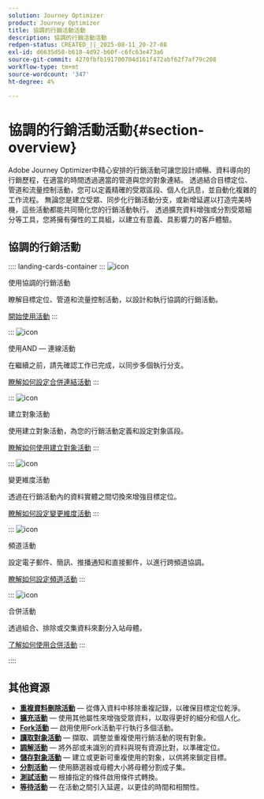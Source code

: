 ```yaml
---
solution: Journey Optimizer
product: Journey Optimizer
title: 協調的行銷活動活動
description: 協調的行銷活動活動
redpen-status: CREATED_||_2025-08-11_20-27-08
exl-id: d6635d58-b618-4d92-b60f-c6fc63e473a6
source-git-commit: 4270fbfb191700704d161f472abf62f7af79c208
workflow-type: tm+mt
source-wordcount: '347'
ht-degree: 4%

---
```


# 協調的行銷活動活動{#section-overview}

Adobe Journey Optimizer中精心安排的行銷活動可讓您設計順暢、資料導向的行銷歷程，在適當的時間透過適當的管道與您的對象連結。 透過結合目標定位、管道和流量控制活動，您可以定義精確的受眾區段、個人化訊息，並自動化複雜的工作流程。 無論您是建立受眾、同步化行銷活動分支，或新增延遲以打造完美時機，這些活動都能共同簡化您的行銷活動執行。 透過擴充資料增強或分割受眾細分等工具，您將擁有彈性的工具組，以建立有意義、具影響力的客戶體驗。

## 協調的行銷活動

:::: landing-cards-container
:::
![icon](https://cdn.experienceleague.adobe.com/icons/book.svg?lang=zh-Hant)

使用協調的行銷活動

瞭解目標定位、管道和流量控制活動，以設計和執行協調的行銷活動。

[開始使用活動](../using/orchestrated/activities/about-activities.md)
:::

:::
![icon](https://cdn.experienceleague.adobe.com/icons/code-branch.svg?lang=zh-Hant)

使用AND — 連線活動

在繼續之前，請先確認工作已完成，以同步多個執行分支。

[瞭解如何設定合併連結活動](../using/orchestrated/activities/and-join.md)
:::

:::
![icon](https://cdn.experienceleague.adobe.com/icons/bullseye.svg?lang=zh-Hant)

建立對象活動

使用建立對象活動，為您的行銷活動定義和設定對象區段。

[瞭解如何使用建立對象活動](../using/orchestrated/activities/build-audience.md)
:::

:::
![icon](https://cdn.experienceleague.adobe.com/icons/gear.svg?lang=zh-Hant)

變更維度活動

透過在行銷活動內的資料實體之間切換來增強目標定位。

[瞭解如何設定變更維度活動](../using/orchestrated/activities/change-dimension.md)
:::

:::
![icon](https://cdn.experienceleague.adobe.com/icons/list-check.svg?lang=zh-Hant)

頻道活動

設定電子郵件、簡訊、推播通知和直接郵件，以進行跨頻道協調。

[瞭解如何設定頻道活動](../using/orchestrated/activities/channels.md)
:::

:::
![icon](https://cdn.experienceleague.adobe.com/icons/puzzle-piece.svg?lang=zh-Hant)

合併活動

透過組合、排除或交集資料來劃分入站母體。

[了解如何使用合併活動](../using/orchestrated/activities/combine.md)
:::

::::


## 其他資源

- **[重複資料刪除活動](../using/orchestrated/activities/deduplication.md)** — 從傳入資料中移除重複記錄，以確保目標定位乾淨。
- **[擴充活動](../using/orchestrated/activities/enrichment.md)** — 使用其他屬性來增強受眾資料，以取得更好的細分和個人化。
- **[Fork活動](../using/orchestrated/activities/fork.md)** — 啟用使用Fork活動平行執行多個活動。
- **[讀取對象活動](../using/orchestrated/activities/read-audience.md)** — 擷取、調整並重複使用行銷活動的現有對象。
- **[調解活動](../using/orchestrated/activities/reconciliation.md)** — 將外部或未識別的資料與現有資源比對，以準確定位。
- **[儲存對象活動](../using/orchestrated/activities/save-audience.md)** — 建立或更新可重複使用的對象，以供將來鎖定目標。
- **[分割活動](../using/orchestrated/activities/split.md)** — 使用篩選器或母體大小將母體分割成子集。
- **[測試活動](../using/orchestrated/activities/test.md)** — 根據指定的條件啟用條件式轉換。
- **[等待活動](../using/orchestrated/activities/wait.md)** — 在活動之間引入延遲，以更佳的時間和相關性。
